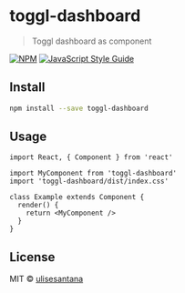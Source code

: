 # toggl-dashboard

> Toggl dashboard as component

[![NPM](https://img.shields.io/npm/v/toggl-dashboard.svg)](https://www.npmjs.com/package/toggl-dashboard) [![JavaScript Style Guide](https://img.shields.io/badge/code_style-standard-brightgreen.svg)](https://standardjs.com)

## Install

```bash
npm install --save toggl-dashboard
```

## Usage

```tsx
import React, { Component } from 'react'

import MyComponent from 'toggl-dashboard'
import 'toggl-dashboard/dist/index.css'

class Example extends Component {
  render() {
    return <MyComponent />
  }
}
```

## License

MIT © [ulisesantana](https://github.com/ulisesantana)
